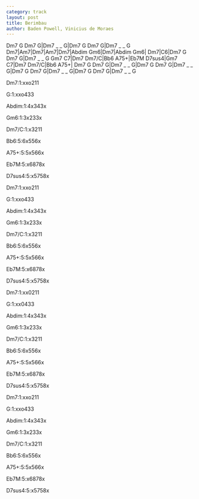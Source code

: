 ```yaml
---
category: track
layout: post
title: Berimbau
author: Baden Powell, Vinicius de Moraes
---
```


<canvas class="chords">Dm7 G Dm7 G|Dm7 _ _ G|Dm7 G Dm7 G|Dm7 _ _ G
Dm7|Am7|Dm7|Am7|Dm7|Abdim Gm6|Dm7|Abdim Gm6|
Dm7|C6|Dm7 G Dm7 G|Dm7 _ _ G
Gm7 C7|Dm7 Dm7/C|Bb6 A75+|Eb7M D7sus4|Gm7 C7|Dm7 Dm7/C|Bb6 A75+|
Dm7 G Dm7 G|Dm7 _ _ G|Dm7 G Dm7 G|Dm7 _ _ G|Dm7 G Dm7 G|Dm7 _ _ G|Dm7 G Dm7 G|Dm7 _ _ G</canvas>



<canvas class="diagram">Dm7:1:xxo211</canvas>

<canvas class="diagram">G:1:xxo433</canvas>

<canvas class="diagram">Abdim:1:4x343x</canvas>

<canvas class="diagram">Gm6:1:3x233x</canvas>

<canvas class="diagram">Dm7/C:1:x3211</canvas>

<canvas class="diagram">Bb6:5:6x556x</canvas>

<canvas class="diagram">A75+:5:5x566x</canvas>

<canvas class="diagram">Eb7M:5:x6878x</canvas>

<canvas class="diagram">D7sus4:5:x5758x</canvas>

<canvas class="diagram">Dm7:1:xxo211</canvas>

<canvas class="diagram">G:1:xxo433</canvas>

<canvas class="diagram">Abdim:1:4x343x</canvas>

<canvas class="diagram">Gm6:1:3x233x</canvas>

<canvas class="diagram">Dm7/C:1:x3211</canvas>

<canvas class="diagram">Bb6:5:6x556x</canvas>

<canvas class="diagram">A75+:5:5x566x</canvas>

<canvas class="diagram">Eb7M:5:x6878x</canvas>

<canvas class="diagram">D7sus4:5:x5758x</canvas>

<canvas class="diagram">Dm7:1:xx0211</canvas>

<canvas class="diagram">G:1:xx0433</canvas>

<canvas class="diagram">Abdim:1:4x343x</canvas>

<canvas class="diagram">Gm6:1:3x233x</canvas>

<canvas class="diagram">Dm7/C:1:x3211</canvas>

<canvas class="diagram">Bb6:5:6x556x</canvas>

<canvas class="diagram">A75+:5:5x566x</canvas>

<canvas class="diagram">Eb7M:5:x6878x</canvas>

<canvas class="diagram">D7sus4:5:x5758x</canvas>

<canvas class="diagram">Dm7:1:xxo211</canvas>

<canvas class="diagram">G:1:xxo433</canvas>

<canvas class="diagram">Abdim:1:4x343x</canvas>

<canvas class="diagram">Gm6:1:3x233x</canvas>

<canvas class="diagram">Dm7/C:1:x3211</canvas>

<canvas class="diagram">Bb6:5:6x556x</canvas>

<canvas class="diagram">A75+:5:5x566x</canvas>

<canvas class="diagram">Eb7M:5:x6878x</canvas>

<canvas class="diagram">D7sus4:5:x5758x</canvas>



